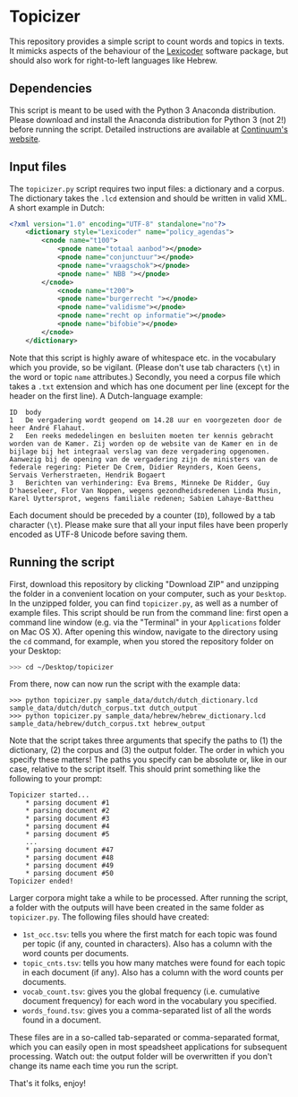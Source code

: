 # Topicizer
This repository provides a simple script to count words and topics in texts. It mimicks aspects of the behaviour of the [Lexicoder](http://www.lexicoder.com/) software package, but should also work for right-to-left languages like Hebrew.

## Dependencies
This script is meant to be used with the Python 3 Anaconda distribution. Please download and install the Anaconda distribution for Python 3 (not 2!) before running the script. Detailed instructions are available at [Continuum's website](http://continuum.io/downloads).

## Input files
The `topicizer.py` script requires two input files: a dictionary and a corpus. The dictionary takes the `.lcd` extension and should be written in valid XML. A short example in Dutch:

```xml
<?xml version="1.0" encoding="UTF-8" standalone="no"?>
	<dictionary style="Lexicoder" name="policy_agendas">
		<cnode name="t100">
			<pnode name="totaal aanbod"></pnode>
			<pnode name="conjunctuur"></pnode>
			<pnode name="vraagschok"></pnode>
			<pnode name=" NBB "></pnode>
		</cnode>
			<cnode name="t200">
			<pnode name="burgerrecht "></pnode>
			<pnode name="validisme"></pnode>
			<pnode name="recht op informatie"></pnode>
			<pnode name="bifobie"></pnode>
		</cnode>
	</dictionary>
```

Note that this script is highly aware of whitespace etc. in the vocabulary which you provide, so be vigilant. (Please don't use tab characters (`\t`) in the word or topic `name` attributes.) Secondly, you need a corpus file which takes a `.txt` extension and which has one document per line (except for the header on the first line). A Dutch-language example:

```tsv
ID	body
1	De vergadering wordt geopend om 14.28 uur en voorgezeten door de heer André Flahaut.
2	Een reeks mededelingen en besluiten moeten ter kennis gebracht worden van de Kamer. Zij worden op de website van de Kamer en in de bijlage bij het integraal verslag van deze vergadering opgenomen. Aanwezig bij de opening van de vergadering zijn de ministers van de federale regering: Pieter De Crem, Didier Reynders, Koen Geens, Servais Verherstraeten, Hendrik Bogaert
3	Berichten van verhindering: Eva Brems, Minneke De Ridder, Guy D'haeseleer, Flor Van Noppen, wegens gezondheidsredenen Linda Musin, Karel Uyttersprot, wegens familiale redenen; Sabien Lahaye-Battheu
```

Each document should be preceded by a counter (`ID`), followed by a tab character (`\t`). Please make sure that all your input files have been properly encoded as UTF-8 Unicode before saving them.

## Running the script

First, download this repository by clicking "Download ZIP" and unzipping the folder in a convenient location on your computer, such as your `Desktop`. In the unzipped folder, you can find `topicizer.py`, as well as a number of example files. This script should be run from the command line: first open a command line window (e.g. via the "Terminal" in your `Applications` folder on Mac OS X). After opening this window, navigate to the directory using the `cd` command, for example, when you stored the repository folder on your Desktop: 

```bash
>>> cd ~/Desktop/topicizer
```

From there, now can now run the script with the example data:

```
>>> python topicizer.py sample_data/dutch/dutch_dictionary.lcd sample_data/dutch/dutch_corpus.txt dutch_output
>>> python topicizer.py sample_data/hebrew/hebrew_dictionary.lcd sample_data/hebrew/dutch_corpus.txt hebrew_output
```

Note that the script takes three arguments that specify the paths to (1) the dictionary, (2) the corpus and (3) the output folder. The order in which you specify these matters! The paths you specify can be absolute or, like in our case, relative to the script itself. This should print something like the following to your prompt:

```
Topicizer started...
	* parsing document #1
	* parsing document #2
	* parsing document #3
	* parsing document #4
	* parsing document #5
	...
	* parsing document #47
	* parsing document #48
	* parsing document #49
	* parsing document #50
Topicizer ended!

```

Larger corpora might take a while to be processed. After running the script, a folder with the outputs will have been created in the same folder as `topicizer.py`. The following files should have created:
* `1st_occ.tsv`: tells you where the first match for each topic was found per topic (if any, counted in characters). Also has a column with the word counts per documents.
* `topic_cnts.tsv`: tells you how many matches were found for each topic in each document (if any). Also has a column with the word counts per documents.
* `vocab_count.tsv`: gives you the global frequency (i.e. cumulative document frequency) for each word in the vocabulary you specified.
* `words_found.tsv`: gives you a comma-separated list of all the words found in a document.

These files are in a so-called tab-separated or comma-separated format, which you can easily open in most speadsheet applications for subsequent processing. Watch out: the output folder will be overwritten if you don't change its name each time you run the script.

That's it folks, enjoy!







